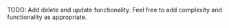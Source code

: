 TODO:
Add delete and update functionality.
Feel free to add complexity and functionality as appropriate.